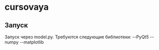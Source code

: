 # cursovaya
## Запуск
Запуск через model.py. Требуются следующие библиотеки:
--PyQt5
--numpy
--matplotlib
